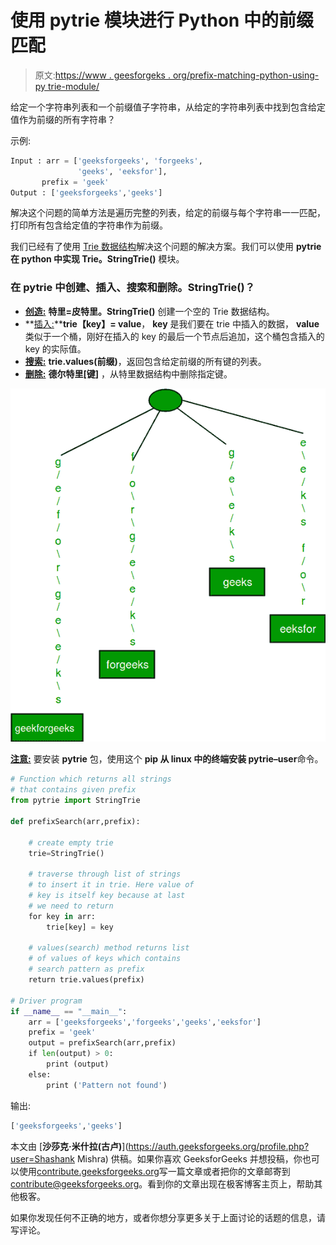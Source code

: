 # 使用 pytrie 模块进行 Python 中的前缀匹配

> 原文:[https://www . geesforgeks . org/prefix-matching-python-using-py trie-module/](https://www.geeksforgeeks.org/prefix-matching-python-using-pytrie-module/)

给定一个字符串列表和一个前缀值子字符串，从给定的字符串列表中找到包含给定值作为前缀的所有字符串？

示例:

```py
Input : arr = ['geeksforgeeks', 'forgeeks', 
               'geeks', 'eeksfor'], 
       prefix = 'geek'
Output : ['geeksforgeeks','geeks']

```

解决这个问题的简单方法是遍历完整的列表，给定的前缀与每个字符串一一匹配，打印所有包含给定值的字符串作为前缀。

我们已经有了使用 [Trie 数据结构](https://www.geeksforgeeks.org/trie-insert-and-search/)解决这个问题的解决方案。我们可以使用 **pytrie 在 python 中实现 Trie。StringTrie()** 模块。

### 在 pytrie 中创建、插入、搜索和删除。StringTrie()？

*   **<u>创造:</u>** **特里=皮特里。StringTrie()** 创建一个空的 Trie 数据结构。
*   **<u>插入:</u>****trie【key】= value**， **key** 是我们要在 trie 中插入的数据， **value** 类似于一个桶，刚好在插入的 key 的最后一个节点后追加，这个桶包含插入的 key 的实际值。
*   **<u>搜索:</u>** **trie.values(前缀)**，返回包含给定前缀的所有键的列表。
*   **<u>删除:</u>** **德尔特里[键]** ，从特里数据结构中删除指定键。

![](img/53291873013341dc4b350f449912630a.png)

**<u>注意:</u>** 要安装 **pytrie** 包，使用这个 **pip 从 linux 中的终端安装 pytrie–user**命令。

```py
# Function which returns all strings 
# that contains given prefix 
from pytrie import StringTrie 

def prefixSearch(arr,prefix): 

    # create empty trie 
    trie=StringTrie() 

    # traverse through list of strings 
    # to insert it in trie. Here value of 
    # key is itself key because at last 
    # we need to return 
    for key in arr: 
        trie[key] = key 

    # values(search) method returns list 
    # of values of keys which contains 
    # search pattern as prefix 
    return trie.values(prefix) 

# Driver program 
if __name__ == "__main__": 
    arr = ['geeksforgeeks','forgeeks','geeks','eeksfor'] 
    prefix = 'geek'
    output = prefixSearch(arr,prefix) 
    if len(output) > 0: 
        print (output) 
    else: 
        print ('Pattern not found')
```

输出:

```py
['geeksforgeeks','geeks']
```

本文由 [**沙莎克·米什拉(古卢)**](https://auth.geeksforgeeks.org/profile.php?user=Shashank Mishra) 供稿。如果你喜欢 GeeksforGeeks 并想投稿，你也可以使用[contribute.geeksforgeeks.org](http://www.contribute.geeksforgeeks.org)写一篇文章或者把你的文章邮寄到 contribute@geeksforgeeks.org。看到你的文章出现在极客博客主页上，帮助其他极客。

如果你发现任何不正确的地方，或者你想分享更多关于上面讨论的话题的信息，请写评论。